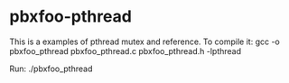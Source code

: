 # pbxfoo-pthread
This is a examples of pthread mutex and reference.
To compile it:
  gcc -o pbxfoo_pthread pbxfoo_pthread.c pbxfoo_pthread.h  -lpthread
 
 Run:
  ./pbxfoo_pthread
  
 

